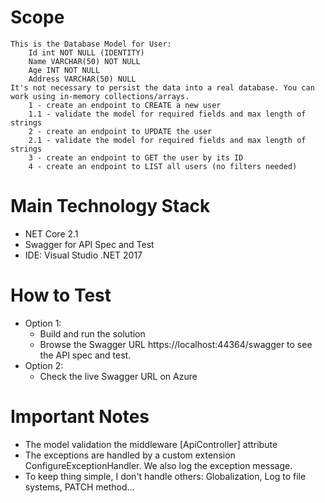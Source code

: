 # Scope

	This is the Database Model for User:
		Id int NOT NULL (IDENTITY)
		Name VARCHAR(50) NOT NULL
		Age INT NOT NULL
		Address VARCHAR(50) NULL
	It's not necessary to persist the data into a real database. You can work using in-memory collections/arrays.
		1 - create an endpoint to CREATE a new user
		1.1 - validate the model for required fields and max length of strings
		2 - create an endpoint to UPDATE the user
		2.1 - validate the model for required fields and max length of strings
		3 - create an endpoint to GET the user by its ID
		4 - create an endpoint to LIST all users (no filters needed)

# Main Technology Stack

- NET Core 2.1
- Swagger for API Spec and Test
- IDE: Visual Studio .NET 2017

# How to Test

- Option 1:
	- Build and run the solution
	- Browse the Swagger URL https://localhost:44364/swagger to see the API spec and test.
- Option 2:
	- Check the live Swagger URL on Azure

# Important Notes

- The model validation the middleware [ApiController] attribute
- The exceptions are handled by a custom extension ConfigureExceptionHandler. We also log the exception message.
- To keep thing simple, I don't handle others: Globalization, Log to file systems, PATCH method...
